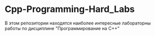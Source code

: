 # Cpp-Programming-Hard_Labs
В этом репозитории находятся наиболее интересные лабораторны работы по дисциплине "Программирование на C++"
